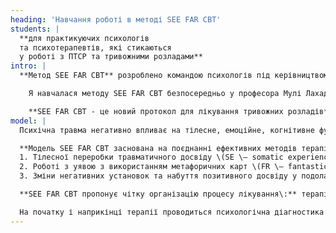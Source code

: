 ```yaml
---
heading: 'Навчання роботі в методі SEE FAR CBT'
students: |
  **для практикуючих психологів 
  та психотерапевтів, які стикаються 
  у роботі з ПТСР та тривожними розладами**
intro: |
  **Метод SEE FAR CBT** розроблено командою психологів під керівництвом професора Мулі Лахада, Громадський центр  профілактики стресу, Кірят-Шмона, Ізраїль. Використовується для лікування посттравматичного стресового розладу (ПТСР) та всіх форм тривожних розладів

    Я навчалася методу SEE FAR CBT безпосередньо у професора Мулі Лахада та його команди (Марк Шерман, Ніра Капланськи, Яель Фрідман Бель Башат, Мейра Сазонова)

    **SEE FAR CBT - це новий протокол для лікування тривожних розладів** та посттравматичного стресового розладу (ПТСР) з використанням творчої форми лікування, заснованої на розширенні можливостей через фантастичну реальність. У моделі підкреслюється роль фантастичної реальності та використання уявної повторної розповіді про травмуючу подію з використанням метафорічних карт як засобу екстерналізації або дистанціювання. Протокол лікування включає методи зниження соматичної памяті, а також елементи когнітивно-поведінкової терапії
model: |
  Психічна травма негативно впливає на тілесне, емоційне, когнітивне функціонування людини. Також впливає на формування образу себе та навколишнього світу. Відповідно, і в лікуванні ПТСР виявляється доцільним впливати на тіло, уяву та розумові конструкти людини, яка пережила подію, що травмує.

  **Модель SEE FAR CBT заснована на поєднанні ефективних методів терапії ПТСР**, що фокусуються на\:
  1. Тілесної переробки травматичного досвіду \(SE \– somatic experience\)
  2. Роботі з уявою з використанням метафоричних карт \(FR \– fantastic reality\)
  3. Зміни негативних установок та набуття позитивного досвіду у подоланні тривожних станів \(CBT \– cognitive behavioral therapy\)

  **SEE FAR CBT пропонує чітку організацію процесу лікування\:** терапія складається з конкретних кроків, які зазвичай укладаються в 10\-15 сесій. Робота ведеться за розробленим протоколом. Велика увага приділяється психологічній освіті та побудові конкретних і досяжних цілей терапії, що виражаються в ослабленні симптомів ПТСР та покращенні якості життя.

  На початку і наприкінці терапії проводиться психологічна діагностика з використанням опитувальникі, що робить результати терапії вимірними і наочними, як для фахівця, що допомагає, так і для людини, яка пережила травму.
---
```

